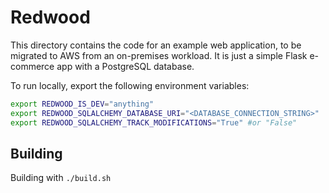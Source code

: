 # Redwood
This directory contains the code for an example web application, to be
migrated to AWS from an on-premises workload. It is just a simple Flask
e-commerce app with a PostgreSQL database.

To run locally, export the following environment variables:

```bash
export REDWOOD_IS_DEV="anything"
export REDWOOD_SQLALCHEMY_DATABASE_URI="<DATABASE_CONNECTION_STRING>"
export REDWOOD_SQLALCHEMY_TRACK_MODIFICATIONS="True" #or "False"
```

## Building
Building with `./build.sh`
